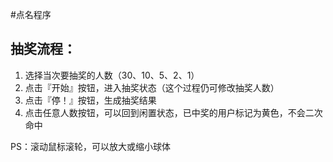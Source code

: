 #点名程序
## 抽奖流程：

1. 选择当次要抽奖的人数（30、10、5、2、1）
2. 点击『开始』按钮，进入抽奖状态（这个过程仍可修改抽奖人数）
3. 点击『停！』按钮，生成抽奖结果
4. 点击任意人数按钮，可以回到闲置状态，已中奖的用户标记为黄色，不会二次命中

PS：滚动鼠标滚轮，可以放大或缩小球体
